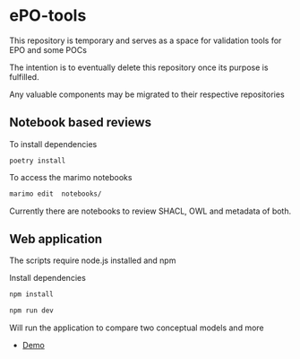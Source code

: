 # ePO-tools

This repository is temporary and serves as a space for validation tools for EPO and some POCs

The intention is to eventually delete this repository once its purpose is fulfilled.

Any valuable components may be migrated to their respective repositories

## Notebook based reviews

To install dependencies

```shell
poetry install
```

To access the marimo notebooks

```sh
marimo edit  notebooks/
```

Currently there are notebooks to review SHACL, OWL and metadata of both.

## Web application

The scripts require node.js installed and npm

Install dependencies

```sh
npm install
```

```sh
npm run dev
```

Will run the application to compare two conceptual models and more

- [Demo](https://docs.ted.europa.eu/epo-tools/)




